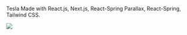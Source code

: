 Tesla
Made with React.js, Next.js, React-Spring Parallax, React-Spring, Tailwind CSS. 

![](https://user-images.githubusercontent.com/81671608/167558238-48612737-7f0b-48df-834e-94c765081967.gif)
